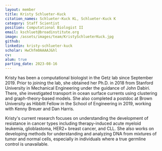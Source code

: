 ```yaml
---
layout: member
title: Kristy Schlueter-Kuck
citation_names: Schlueter-Kuck KL, Schlueter-Kuck K
category: Staff Scientist
position: Computational Biologist II
email: kschluet@broadinstitute.org
image: /assets/images/team/KristySchlueterKuck.jpg
github: 
linkedin: kristy-schlueter-kuck
scholar: HwChfm0AAAAJ&hl
cv:
alum: true
parting_date: 2023-08-16
---
```


Kristy has been a computational biologist in the Getz lab since September 2019.  Prior to joining the lab, she obtained her Ph.D. in 2018 from Stanford University in Mechanical Engineering under the guidance of John Dabiri.  There, she investigated transport in ocean surface currents using clustering and graph-theory-based models.  She also completed a postdoc at Brown University as Hibbitt Fellow in the School of Engineering in 2019, working with Kenny Breuer and Dan Harris.  

Kristy's current research focuses on understanding the development of resistance in cancer types including therapy-induced acute myeloid leukemia, glioblastoma, HER2+ breast cancer, and CLL.  She also works on developing methods for understanding and analyzing DNA from mixtures of tumor and normal cells, especially in individuals where a true germline control is unavailable.
